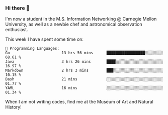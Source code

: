 ### Hi there 👋

I'm now a student in the M.S. Information Networking @ Carnegie Mellon University, as well as a newbie chef and astronomical observation enthusiast. 



<!--START_SECTION:waka-->
This week I have spent some time on: 

```text
💬 Programming Languages: 
Go                       13 hrs 56 mins      █████████████████░░░░░░░░   68.61 % 
Java                     3 hrs 26 mins       ████░░░░░░░░░░░░░░░░░░░░░   16.97 % 
Markdown                 2 hrs 3 mins        ███░░░░░░░░░░░░░░░░░░░░░░   10.15 % 
Bash                     21 mins             ░░░░░░░░░░░░░░░░░░░░░░░░░   01.77 % 
YAML                     16 mins             ░░░░░░░░░░░░░░░░░░░░░░░░░   01.34 % 
```


<!--END_SECTION:waka-->

When I am not writing codes, find me at the Museum of Art and Natural History!
